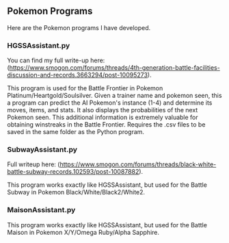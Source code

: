 ## Pokemon Programs 

Here are the Pokemon programs I have developed.

### HGSSAssistant.py

You can find my full write-up here: (https://www.smogon.com/forums/threads/4th-generation-battle-facilities-discussion-and-records.3663294/post-10095273).

This program is used for the Battle Frontier in Pokemon Platinum/Heartgold/Soulsilver. Given a trainer name and pokemon seen, this a program can predict the AI Pokemon's instance (1-4) and determine its moves, items, and stats. It also displays the probabilities of the next Pokemon seen. This additional information is extremely valuable for obtaining winstreaks in the Battle Frontier. Requires the .csv files to be saved in the same folder as the Python program. 

### SubwayAssistant.py

Full writeup here: (https://www.smogon.com/forums/threads/black-white-battle-subway-records.102593/post-10087882).

This program works exactly like HGSSAssistant, but used for the Battle Subway in Pokemon Black/White/Black2/White2.

### MaisonAssistant.py 

This program works exactly like HGSSAssistant, but used for the Battle Maison in Pokemon X/Y/Omega Ruby/Alpha Sapphire.
